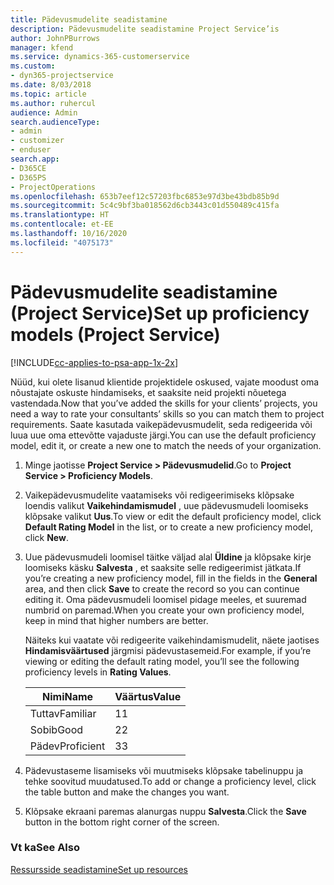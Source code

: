 ```yaml
---
title: Pädevusmudelite seadistamine
description: Pädevusmudelite seadistamine Project Service’is
author: JohnPBurrows
manager: kfend
ms.service: dynamics-365-customerservice
ms.custom:
- dyn365-projectservice
ms.date: 8/03/2018
ms.topic: article
ms.author: ruhercul
audience: Admin
search.audienceType:
- admin
- customizer
- enduser
search.app:
- D365CE
- D365PS
- ProjectOperations
ms.openlocfilehash: 653b7eef12c57203fbc6853e97d3be43bdb85b9d
ms.sourcegitcommit: 5c4c9bf3ba018562d6cb3443c01d550489c415fa
ms.translationtype: HT
ms.contentlocale: et-EE
ms.lasthandoff: 10/16/2020
ms.locfileid: "4075173"
---
```

# <a name="set-up-proficiency-models-project-service"></a><span data-ttu-id="7c64a-103">Pädevusmudelite seadistamine (Project Service)</span><span class="sxs-lookup"><span data-stu-id="7c64a-103">Set up proficiency models (Project Service)</span></span>

[!INCLUDE[cc-applies-to-psa-app-1x-2x](../includes/cc-applies-to-psa-app-1x-2x.md)]

<span data-ttu-id="7c64a-104">Nüüd, kui olete lisanud klientide projektidele oskused, vajate moodust oma nõustajate oskuste hindamiseks, et saaksite neid projekti nõuetega vastendada.</span><span class="sxs-lookup"><span data-stu-id="7c64a-104">Now that you’ve added the skills for your clients’ projects, you need a way to rate your consultants’ skills so you can match them to project requirements.</span></span> <span data-ttu-id="7c64a-105">Saate kasutada vaikepädevusmudelit, seda redigeerida või luua uue oma ettevõtte vajaduste järgi.</span><span class="sxs-lookup"><span data-stu-id="7c64a-105">You can use the default proficiency model, edit it, or create a new one to match the needs of your organization.</span></span>  
  
1.  <span data-ttu-id="7c64a-106">Minge jaotisse **Project Service > Pädevusmudelid**.</span><span class="sxs-lookup"><span data-stu-id="7c64a-106">Go to **Project Service > Proficiency Models**.</span></span>  
  
2.  <span data-ttu-id="7c64a-107">Vaikepädevusmudelite vaatamiseks või redigeerimiseks klõpsake loendis valikut **Vaikehindamismudel** , uue pädevusmudeli loomiseks klõpsake valikut **Uus**.</span><span class="sxs-lookup"><span data-stu-id="7c64a-107">To view or edit the default proficiency model, click **Default Rating Model** in the list, or to create a new proficiency model, click **New**.</span></span>  
  
3.  <span data-ttu-id="7c64a-108">Uue pädevusmudeli loomisel täitke väljad alal **Üldine** ja klõpsake kirje loomiseks käsku **Salvesta** , et saaksite selle redigeerimist jätkata.</span><span class="sxs-lookup"><span data-stu-id="7c64a-108">If you’re creating a new proficiency model, fill in the fields in the **General** area, and then click **Save** to create the record so you can continue editing it.</span></span> <span data-ttu-id="7c64a-109">Oma pädevusmudeli loomisel pidage meeles, et suuremad numbrid on paremad.</span><span class="sxs-lookup"><span data-stu-id="7c64a-109">When you create your own proficiency model, keep in mind that higher numbers are better.</span></span>  
  
     <span data-ttu-id="7c64a-110">Näiteks kui vaatate või redigeerite vaikehindamismudelit, näete jaotises **Hindamisväärtused** järgmisi pädevustasemeid.</span><span class="sxs-lookup"><span data-stu-id="7c64a-110">For example, if you’re viewing or editing the default rating model, you’ll see the following proficiency levels in **Rating Values**.</span></span>  
  
    |<span data-ttu-id="7c64a-111">Nimi</span><span class="sxs-lookup"><span data-stu-id="7c64a-111">Name</span></span>|<span data-ttu-id="7c64a-112">Väärtus</span><span class="sxs-lookup"><span data-stu-id="7c64a-112">Value</span></span>|  
    |----------|-----------|  
    |<span data-ttu-id="7c64a-113">Tuttav</span><span class="sxs-lookup"><span data-stu-id="7c64a-113">Familiar</span></span>|<span data-ttu-id="7c64a-114">1</span><span class="sxs-lookup"><span data-stu-id="7c64a-114">1</span></span>|  
    |<span data-ttu-id="7c64a-115">Sobib</span><span class="sxs-lookup"><span data-stu-id="7c64a-115">Good</span></span>|<span data-ttu-id="7c64a-116">2</span><span class="sxs-lookup"><span data-stu-id="7c64a-116">2</span></span>|  
    |<span data-ttu-id="7c64a-117">Pädev</span><span class="sxs-lookup"><span data-stu-id="7c64a-117">Proficient</span></span>|<span data-ttu-id="7c64a-118">3</span><span class="sxs-lookup"><span data-stu-id="7c64a-118">3</span></span>|  
  
4.  <span data-ttu-id="7c64a-119">Pädevustaseme lisamiseks või muutmiseks klõpsake tabelinuppu ja tehke soovitud muudatused.</span><span class="sxs-lookup"><span data-stu-id="7c64a-119">To add or change a proficiency level, click the table button and make the changes you want.</span></span>  
  
5.  <span data-ttu-id="7c64a-120">Klõpsake ekraani paremas alanurgas nuppu **Salvesta**.</span><span class="sxs-lookup"><span data-stu-id="7c64a-120">Click the **Save** button in the bottom right corner of the screen.</span></span>  
  
### <a name="see-also"></a><span data-ttu-id="7c64a-121">Vt ka</span><span class="sxs-lookup"><span data-stu-id="7c64a-121">See Also</span></span>  
 [<span data-ttu-id="7c64a-122">Ressursside seadistamine</span><span class="sxs-lookup"><span data-stu-id="7c64a-122">Set up resources</span></span>](../psa/set-up-resources.md)
